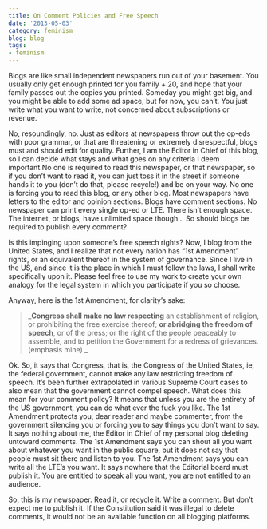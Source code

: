 ```yaml
---
title: On Comment Policies and Free Speech
date: '2013-05-03'
category: feminism
blog: blog
tags:
- feminism
---
```


Blogs are like small independent newspapers run out of your basement. You usually only get enough printed for you family + 20, and hope that your family passes out the copies you printed. Someday you might get big, and you might be able to add some ad space, but for now, you can’t. You just write what you want to write, not concerned about subscriptions or revenue.

  
No, resoundingly, no. Just as editors at newspapers throw out the op-eds with poor grammar, or that are threatening or extremely disrespectful, blogs must and should edit for quality. Further, I am the Editor in Chief of this blog, so I can decide what stays and what goes on any criteria I deem important.No one is required to read this newspaper, or that newspaper, so if you don’t want to read it, you can just toss it in the street if someone hands it to you (don’t do that, please recycle!) and be on your way. No one is forcing you to read this blog, or any other blog. Most newspapers have letters to the editor and opinion sections. Blogs have comment sections. No newspaper can print every single op-ed or LTE. There isn’t enough space. The internet, or blogs, have unlimited space though… So should blogs be required to publish every comment?

Is this impinging upon someone’s free speech rights? Now, I blog from the United States, and I realize that not every nation has “1st Amendment” rights, or an equivalent thereof in the system of governance. Since I live in the US, and since it is the place in which I must follow the laws, I shall write specifically upon it. Please feel free to use my work to create your own analogy for the legal system in which you participate if you so choose.

Anyway, here is the 1st Amendment, for clarity’s sake:

> _**Congress shall make no law respecting** an establishment of religion, or prohibiting the free exercise thereof; **or abridging the freedom of speech**, or of the press; or the right of the people peaceably to assemble, and to petition the Government for a redress of grievances. (emphasis mine) _

Ok. So, it says that Congress, that is, the Congress of the United States, ie, the federal government, cannot make any law restricting freedom of speech. It’s been further extrapolated in various Supreme Court cases to also mean that the government cannot compel speech. What does this mean for your comment policy? It means that unless you are the entirety of the US government, you can do what ever the fuck you like. The 1st Amendment protects you, dear reader and maybe commenter, from the government silencing you or forcing you to say things you don’t want to say. It says nothing about me, the Editor in Chief of my personal blog deleting untoward comments. The 1st Amendment says you can shout all you want about whatever you want in the public square, but it does not say that people must sit there and listen to you. The 1st Amendment says you can write all the LTE’s you want. It says nowhere that the Editorial board must publish it. You are entitled to speak all you want, you are not entitled to an audience.

So, this is my newspaper. Read it, or recycle it. Write a comment. But don’t expect me to publish it. If the Constitution said it was illegal to delete comments, it would not be an available function on all blogging platforms.